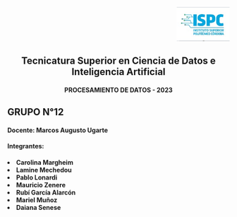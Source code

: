 <p align="right">
     <img src="https://github.com/garciarubi/GRUPO-12-PROCESAMIENTO-DE-DATOS/blob/Lamine-Mechedou-patch-1/ISPC%20Logo.jpg" width="120">
</p>
<p align="center">
    <h2 align="center">Tecnicatura Superior en Ciencia de Datos e Inteligencia Artificial </h2>
     <h4 align="center"> PROCESAMIENTO DE DATOS - 2023 </h4>
     <h2>GRUPO N°12</h2>
</p> 
<p align="left">
     <h4 align="left"> Docente: Marcos Augusto Ugarte </h4>
  <h4 align="left">Integrantes: </h4>
     <h4 <ul type=”A”>
       <li>Carolina Margheim </li>
       <li>Lamine Mechedou </li>
       <li>Pablo Lonardi </li>
       <li>Mauricio Zenere </li>
       <li>Rubí García Alarcón </li>
       <li>Mariel Muñoz </li>
       <li>Daiana Senese </li>
     </ul>  </h4>
</p> 
